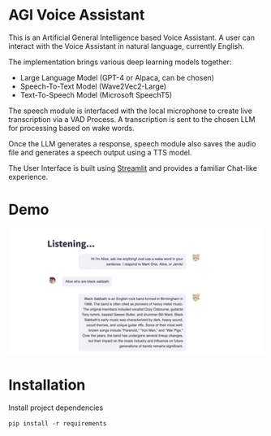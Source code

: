 # AGI Voice Assistant 
This is an Artificial General Intelligence based Voice Assistant. A user can interact with the Voice Assistant in natural language, currently English. 

The implementation brings various deep learning models together: 
- Large Language Model (GPT-4 or Alpaca, can be chosen) 
- Speech-To-Text Model (Wave2Vec2-Large)
- Text-To-Speech Model (Microsoft SpeechT5)

The speech module is interfaced with the local microphone to create live transcription via a VAD Process. A transcription is sent to the chosen LLM for processing based on wake words. 

Once the LLM generates a response, speech module also saves the audio file and generates a speech output using a TTS model. 

The User Interface is built using [Streamlit](https://docs.streamlit.io) and provides a familiar Chat-like experience. 

# Demo
![image](demo.png)

# Installation 
Install project dependencies
```
pip install -r requirements 
```
